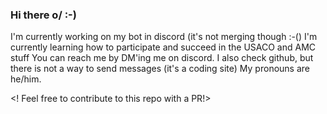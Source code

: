### Hi there o/ :-)


I'm currently working on my bot in discord (it's not merging though :-()
I'm currently learning how to participate and succeed in the USACO and AMC stuff
You can reach me by DM'ing me on discord. I also check github, but there is not a way to send messages (it's a coding site)
My pronouns are he/him.

<! Feel free to contribute to this repo with a PR!>
